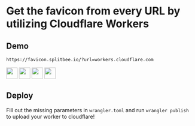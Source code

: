# Get the favicon from every URL by utilizing Cloudflare Workers

## Demo

`https://favicon.splitbee.io/?url=workers.cloudflare.com`

<a href="https://favicon.splitbee.io/?url=workers.cloudflare.com"><img src="https://favicon.splitbee.io/?url=workers.cloudflare.com" width="30" height="30"/></a>
<a href="https://favicon.splitbee.io/?url=splitbee.io"><img src="https://favicon.splitbee.io/?url=splitbee.io" width="30" height="30"/></a>
<a href="https://favicon.splitbee.io/?url=feedback.fish"><img src="https://favicon.splitbee.io/?url=feedback.fish" width="30" height="30"/></a>
<a href="https://favicon.splitbee.io/?url=stripe.com"><img src="https://favicon.splitbee.io/?url=stripe.com" width="30" height="30"/></a>

## Deploy

Fill out the missing parameters in `wrangler.toml` and run `wrangler publish` to upload your worker to cloudflare!
